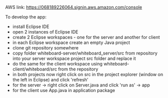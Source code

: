 AWS link: https://068189226064.signin.aws.amazon.com/console

To develop the app:
- install Eclipse IDE
- open 2 instances of Eclipse IDE
- create 2 Eclipse workspaces - one for the server and another for client
- in each Eclipse workspace create an empty Java project
- clone git repository somewhere
- copy folder whiteboard-server/whiteboard_server/src from repository into your server workspace project src folder and replace it
- do the same for the client workspace using whiteboard-client/whiteboard/src from the repository
- in both projects now right click on src in the project explorer (window on the left in Eclipse) and click 'refresh'
- for the server -> right click on Server.java and click 'run as' -> app
- for the client use App.java in application package
